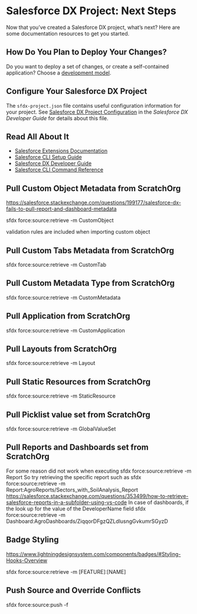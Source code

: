 # Salesforce DX Project: Next Steps

Now that you’ve created a Salesforce DX project, what’s next? Here are some documentation resources to get you started.

## How Do You Plan to Deploy Your Changes?

Do you want to deploy a set of changes, or create a self-contained application? Choose a [development model](https://developer.salesforce.com/tools/vscode/en/user-guide/development-models).

## Configure Your Salesforce DX Project

The `sfdx-project.json` file contains useful configuration information for your project. See [Salesforce DX Project Configuration](https://developer.salesforce.com/docs/atlas.en-us.sfdx_dev.meta/sfdx_dev/sfdx_dev_ws_config.htm) in the _Salesforce DX Developer Guide_ for details about this file.

## Read All About It

- [Salesforce Extensions Documentation](https://developer.salesforce.com/tools/vscode/)
- [Salesforce CLI Setup Guide](https://developer.salesforce.com/docs/atlas.en-us.sfdx_setup.meta/sfdx_setup/sfdx_setup_intro.htm)
- [Salesforce DX Developer Guide](https://developer.salesforce.com/docs/atlas.en-us.sfdx_dev.meta/sfdx_dev/sfdx_dev_intro.htm)
- [Salesforce CLI Command Reference](https://developer.salesforce.com/docs/atlas.en-us.sfdx_cli_reference.meta/sfdx_cli_reference/cli_reference.htm)

## Pull Custom Object Metadata from ScratchOrg
https://salesforce.stackexchange.com/questions/199177/salesforce-dx-fails-to-pull-report-and-dashboard-metadata

sfdx force:source:retrieve -m CustomObject

validation rules are included when importing custom object

## Pull Custom Tabs Metadata from ScratchOrg

sfdx force:source:retrieve -m CustomTab

## Pull Custom Metadata Type from ScratchOrg

sfdx force:source:retrieve -m CustomMetadata

## Pull Application from ScratchOrg

sfdx force:source:retrieve -m CustomApplication

## Pull Layouts from ScratchOrg

sfdx force:source:retrieve -m Layout

## Pull Static Resources from ScratchOrg

sfdx force:source:retrieve -m StaticResource

## Pull Picklist value set from ScratchOrg

sfdx force:source:retrieve -m GlobalValueSet

## Pull Reports and Dashboards set from ScratchOrg
For some reason did not work when executing
sfdx force:source:retrieve -m Report
So try retrieving the specific report such as
sfdx force:source:retrieve -m Report:AgroReports/Sectors_with_SoilAnalysis_Report
https://salesforce.stackexchange.com/questions/353499/how-to-retrieve-salesforce-reports-in-a-subfolder-using-vs-code
In case of dashboards, if the look up for the value of the DeveloperName field
sfdx force:source:retrieve -m Dashboard:AgroDashboards/ZiqqorDFgzQZLdlusngGvkumrSGyzD

## Badge Styling

https://www.lightningdesignsystem.com/components/badges/#Styling-Hooks-Overview

sfdx force:source:retrieve -m [FEATURE]:[NAME]

## Push Source and Override Conflicts
sfdx force:source:push -f

